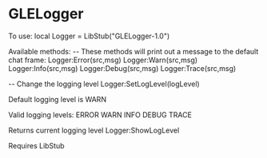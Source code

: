 # GLELogger 
To use:
   local Logger = LibStub("GLELogger-1.0")

Available methods:
-- These methods will print out a message to the default chat frame:
Logger:Error(src,msg)
Logger:Warn(src,msg)
Logger:Info(src,msg)
Logger:Debug(src,msg)
Logger:Trace(src,msg)

-- Change the logging level
Logger:SetLogLevel(logLevel)

Default logging level is WARN

Valid logging levels:
ERROR
WARN
INFO
DEBUG
TRACE

Returns current logging level
Logger:ShowLogLevel

Requires LibStub